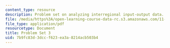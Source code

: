 ```yaml
---
content_type: resource
description: Problem set on analyzing interregional input-output data.
file: /media/https%3A/open-learning-course-data-rc.s3.amazonaws.com/11-481j-analyzing-and-accounting-for-regional-economic-growth-spring-2009/7b9fc83d3dccf623ea3a8214acb503b4_MIT11_481Js09_pset03.pdf
file_type: application/pdf
resourcetype: Document
title: Problem Set 3
uid: 7b9fc83d-3dcc-f623-ea3a-8214acb503b4
---
```

